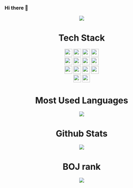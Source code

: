 ### Hi there 👋

<!--
**asiject/asiject** is a ✨ _special_ ✨ repository because its `README.md` (this file) appears on your GitHub profile.

Here are some ideas to get you started:

- 🔭 I’m currently working on ...
- 🌱 I’m currently learning ...
- 👯 I’m looking to collaborate on ...
- 🤔 I’m looking for help with ...
- 💬 Ask me about ...
- 📫 How to reach me: ...
- 😄 Pronouns: ...
- ⚡ Fun fact: ...
-->
<div align="center">
  <img src="https://capsule-render.vercel.app/api?type=waving&color=auto&height=200&section=header&text=어린양's%20Repositories&fontSize=60" />
  
  <h1>Tech Stack</h1>
  <div style="display:'flex';">
    <img src="https://img.shields.io/badge/HTML5-E34F26?style=flat&logo=html5&logoColor=white" height="25" />
    <img src="https://img.shields.io/badge/CSS3-1572B6?style=flat&logo=CSS3&logoColor=white" height="25" />
    <img src="https://img.shields.io/badge/JavaScript-F7DF1E?style=flat&logo=JavaScript&logoColor=black" height="25" />
    <img src="https://img.shields.io/badge/TypeScript-3178C6?style=flat&logo=TypeScript&logoColor=white" height="25" />
  </div>
  <div style="display:'flex';>
    <img src="https://img.shields.io/badge/React-61DAFB?style=flat&logo=React&logoColor=black" height="25" />
    <img src="https://img.shields.io/badge/Recoil-3578E5?style=flat&logo=Recoil&logoColor=white" height="25" />
    <img src="https://img.shields.io/badge/React%20Query-FF4154?style=flat&logo=React-query&logoColor=white" height="25" />
    <img src="https://img.shields.io/badge/MUI-007FFF?style=flat&logo=MUI&logoColor=white" height="25" />
    <img src="https://img.shields.io/badge/Vite-646CFF?style=flat&logo=Vite&logoColor=white" height="25" />
  </div>
  <div style="display:'flex';">
    <img src="https://img.shields.io/badge/Node.js-339933?style=flat&logo=Node.js&logoColor=white" height="25" />
    <img src="https://img.shields.io/badge/ts-node-3178C6?style=flat&logo=ts-node&logoColor=white" height="25" />
    <img src="https://img.shields.io/badge/Fastify-000000?style=flat&logo=Fastify&logoColor=white" height="25" />
    <img src="https://img.shields.io/badge/MySQL-4479A1?style=flat&logo=MySQl&logoColor=white" height="25" />
  </div>
  <div style="display:'flex';">
    <img src="https://img.shields.io/badge/Yarn-2C8EBB?style=flat&logo=Yarn&logoColor=white" height="25" />
    <img src="https://img.shields.io/badge/Prettier-F7B93E?style=flat&logo=Prettier&logoColor=black" height="25" />
  </div>
  
  <h1>Most Used Languages</h1>
  <div>
  <img src="https://github-readme-stats.vercel.app/api/top-langs/?username=asiject&layout=compact">
  </div>
  <h1>Github Stats</h1>
  <div>
  <img src="https://github-readme-stats.vercel.app/api?username=asiject&show_icons=true">
  </div>
  
  <h1>BOJ rank</h1>
  <div>
    <img src="https://mazassumnida.wtf/api/generate_badge?boj=asiject" />
  </div>

</div>
